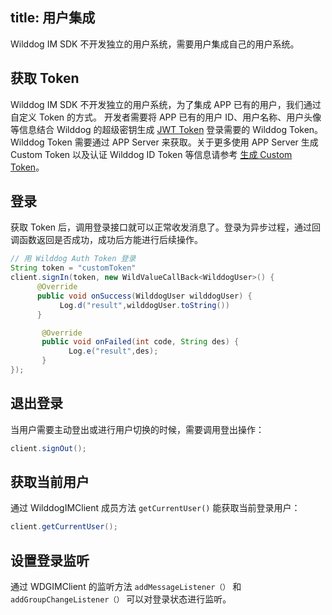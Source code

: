 title: 用户集成
---

Wilddog IM SDK 不开发独立的用户系统，需要用户集成自己的用户系统。



## 获取 Token

Wilddog IM SDK 不开发独立的用户系统，为了集成 APP 已有的用户，我们通过自定义 Token 的方式。
开发者需要将 APP 已有的用户 ID、用户名称、用户头像等信息结合 Wilddog 的超级密钥生成 [JWT Token](https://jwt.io/) 登录需要的 Wilddog Token。
Wilddog Token 需要通过 APP Server 来获取。关于更多使用 APP Server 生成 Custom Token 以及认证 Wilddog ID Token 等信息请参考 [生成 Custom Token](https://docs.wilddog.com/guide/auth/server/server.html#创建Custom-Token)。

## 登录

获取 Token 后，调用登录接口就可以正常收发消息了。登录为异步过程，通过回调函数返回是否成功，成功后方能进行后续操作。

```java
// 用 Wilddog Auth Token 登录
String token = "customToken"
client.signIn(token, new WildValueCallBack<WilddogUser>() {
      @Override
      public void onSuccess(WilddogUser wilddogUser) {
           Log.d("result",wilddogUser.toString())
      }

       @Override
       public void onFailed(int code, String des) {
             Log.e("result",des);
       }
});

```

## 退出登录

当用户需要主动登出或进行用户切换的时候，需要调用登出操作：

```java
client.signOut();
```
	
## 获取当前用户

通过 WilddogIMClient 成员方法 `getCurrentUser()` 能获取当前登录用户：

```java
client.getCurrentUser();

```

## 设置登录监听

通过 WDGIMClient 的监听方法 `addMessageListener（）` 和 `addGroupChangeListener（）` 可以对登录状态进行监听。

 
 
 
 